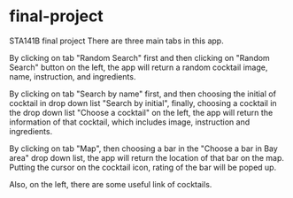 # final-project
STA141B final project
There are three main tabs in this app.

By clicking on tab "Random Search" first and then clicking on "Random Search" button on the left, the app will return a random cocktail image, name, instruction, and ingredients.

By clicking on tab "Search by name" first, and then choosing the initial of cocktail in drop down list "Search by initial", finally, choosing a cocktail  in the drop down list "Choose a cocktail" on the left, the app will return the information of that cocktail, which includes image, instruction and ingredients.

By clicking on tab "Map", then choosing a bar in the "Choose a bar in Bay area" drop down list, the app will return the location of that bar on the map. Putting the cursor on the cocktail icon, rating of the bar will be poped up.

Also, on the left, there are some useful link of cocktails.
